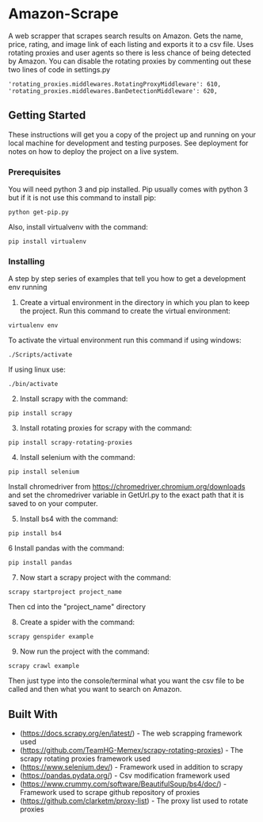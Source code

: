 # Amazon-Scrape
A web scrapper that scrapes search results on Amazon. Gets the name, price, rating, and image link of each listing and exports it to a csv file. Uses rotating proxies and user agents so there is less chance of being detected by Amazon. You can disable the rotating proxies by commenting out these two lines of code in settings.py

```
'rotating_proxies.middlewares.RotatingProxyMiddleware': 610,
'rotating_proxies.middlewares.BanDetectionMiddleware': 620,
```

## Getting Started

These instructions will get you a copy of the project up and running on your local machine for development and testing purposes. See deployment for notes on how to deploy the project on a live system.

### Prerequisites

You will need python 3 and pip installed. Pip usually comes with python 3 but if it is not use this command to install pip:

```
python get-pip.py
```
Also, install virtualvenv with the command:
```
pip install virtualenv
```

### Installing

A step by step series of examples that tell you how to get a development env running

1. Create a virtual environment in the directory in which you plan to keep the project. Run this command to create the virtual environment:
```
virtualenv env
```
  To activate the virtual environment run this command if using windows:
```
./Scripts/activate
```
  If using linux use:
```
./bin/activate
```
2. Install scrapy with the command:
```
pip install scrapy
```
3. Install rotating proxies for scrapy with the command:
```
pip install scrapy-rotating-proxies
```
4. Install selenium with the command:
```
pip install selenium
```
   Install chromedriver from https://chromedriver.chromium.org/downloads and set the chromedriver variable in GetUrl.py to the exact path that it is saved to on your computer.
   
5. Install bs4 with the command:
```
pip install bs4
```
6 Install pandas with the command:
```
pip install pandas
```
7. Now start a scrapy project with the command:
```
scrapy startproject project_name
```
   Then cd into the "project_name" directory
   
8. Create a spider with the command:
```
scrapy genspider example
```
9. Now run the project with the command:
```
scrapy crawl example
```
   Then just type into the console/terminal what you want the csv file to be called and then what you want to search on Amazon.
   

## Built With

* (https://docs.scrapy.org/en/latest/) - The web scrapping framework used
* (https://github.com/TeamHG-Memex/scrapy-rotating-proxies) - The scrapy rotating proxies framework used
* (https://www.selenium.dev/) - Framework used in addition to scrapy
* (https://pandas.pydata.org/) - Csv modification framework used
* (https://www.crummy.com/software/BeautifulSoup/bs4/doc/) - Framework used to scrape github repository of proxies
* (https://github.com/clarketm/proxy-list) - The proxy list used to rotate proxies

